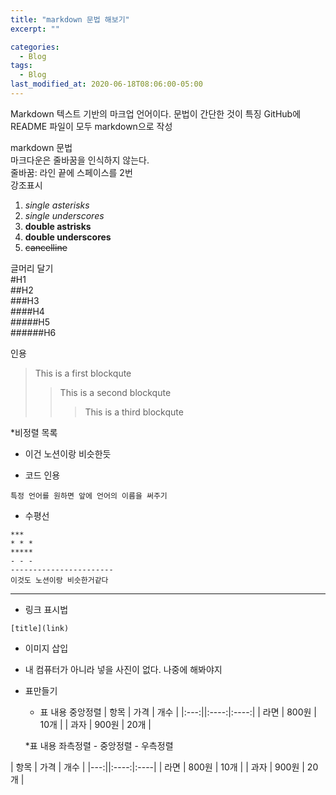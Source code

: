 ```yaml
---
title: "markdown 문법 해보기"
excerpt: ""

categories:
  - Blog
tags:
  - Blog
last_modified_at: 2020-06-18T08:06:00-05:00
---
```



Markdown
텍스트 기반의 마크업 언어이다. 문법이 간단한 것이 특징
GitHub에 README 파일이 모두 markdown으로 작성

markdown 문법  
마크다운은 줄바꿈을 인식하지 않는다.  
줄바꿈: 라인 끝에 스페이스를 2번  
강조표시  
1. *single asterisks*  
2. _single underscores_  
3. **double astrisks**  
4. __double underscores__  
5. ~~cancelline~~  

글머리 달기  
#H1  
##H2  
###H3  
####H4  
#####H5  
######H6  

인용  
>This is a first blockqute  
>>This is a second blockqute  
>>>This is a third blockqute  

*비정렬 목록  
 * 이건 노션이랑 비슷한듯  
 
* 코드 인용
```
특정 언어를 원하면 앞에 언어의 이름을 써주기
```

* 수평선
```
***
* * *
*****
- - -
-----------------------
이것도 노션이랑 비슷한거같다
```
------------------------

* 링크 표시법
```
[title](link)
```

* 이미지 삽입
 * 내 컴퓨터가 아니라 넣을 사진이 없다. 나중에 해봐야지  

* 표만들기
  * 표 내용 중앙정렬
| 항목 | 가격 | 개수 |
|:---:||:----:|:----:|
| 라면 | 800원 | 10개 |
| 과자 | 900원 | 20개 |

  *표 내용 좌측정렬 - 중앙정렬 - 우측정렬

| 항목 | 가격 | 개수 |
|---:||:----:|:----|
| 라면 | 800원 | 10개 |
| 과자 | 900원 | 20개 |








